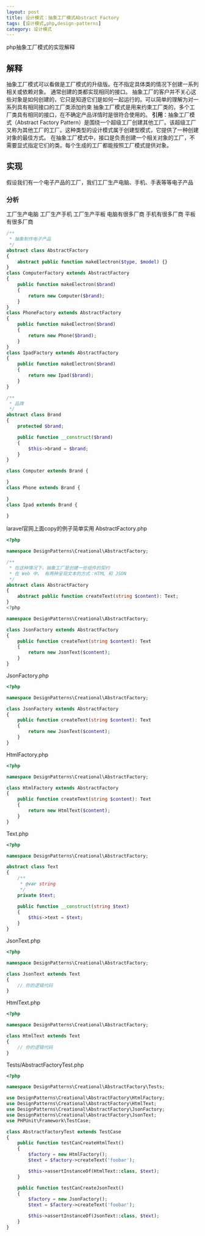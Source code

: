 ```yaml
---
layout: post
title: 设计模式：抽象工厂模式Abstract Factory
tags: [设计模式,php,design-patterns]
category: 设计模式
---
```

  php抽象工厂模式的实现解释
  
  
  ## 解释
  抽象工厂模式可以看做是工厂模式的升级版。在不指定具体类的情况下创建一系列相关或依赖对象。 通常创建的类都实现相同的接口。 抽象工厂的客户并不关心这些对象是如何创建的，它只是知道它们是如何一起运行的。可以简单的理解为对一系列具有相同接口的工厂类添加约束
  抽象工厂模式是用来约束工厂类的，多个工厂类具有相同的接口，在不确定产品详情时是很符合使用的。
  **引用**：抽象工厂模式（Abstract Factory Pattern）是围绕一个超级工厂创建其他工厂。该超级工厂又称为其他工厂的工厂。这种类型的设计模式属于创建型模式，它提供了一种创建对象的最佳方式。
在抽象工厂模式中，接口是负责创建一个相关对象的工厂，不需要显式指定它们的类。每个生成的工厂都能按照工厂模式提供对象。
## 实现
  假设我们有一个电子产品的工厂，我们工厂生产电脑、手机、手表等等电子产品
  ### 分析
  工厂生产电脑
  工厂生产手机
  工厂生产平板
  电脑有很多厂商
  手机有很多厂商
  平板有很多厂商
  
```php
/**
 * 抽象制作电子产品
 */
abstract class AbstractFactory
{
    abstract public function makeElectron($type, $model) {}
}
class ComputerFactory extends AbstractFactory
{
    public function makeElectron($brand)
    {
        return new Computer($brand);
    }
}
class PhoneFactory extends AbstractFactory
{
    public function makeElectron($brand)
    {
        return new Phone($brand);
    }
}
class IpadFactory extends AbstractFactory
{
    public function makeElectron($brand)
    {
        return new Ipad($brand);
    }
}

/**
 * 品牌
 */
abstract class Brand
{
    protected $brand;

    public function __construct($brand) 
    {
        $this->brand = $brand;
    }
}

class Computer extends Brand {

}
class Phone extends Brand {
    
}
class Ipad extends Brand {
    
}
```

laravel官网上面copy的例子简单实用
AbstractFactory.php
```php
<?php

namespace DesignPatterns\Creational\AbstractFactory;

/**
 * 在这种情况下，抽象工厂是创建一些组件的契约
 * 在 Web 中。 有两种呈现文本的方式：HTML 和 JSON
 */
abstract class AbstractFactory
{
    abstract public function createText(string $content): Text;
}
<?php

namespace DesignPatterns\Creational\AbstractFactory;

class JsonFactory extends AbstractFactory
{
    public function createText(string $content): Text
    {
        return new JsonText($content);
    }
}
```
JsonFactory.php
```php
<?php

namespace DesignPatterns\Creational\AbstractFactory;

class JsonFactory extends AbstractFactory
{
    public function createText(string $content): Text
    {
        return new JsonText($content);
    }
}
```
HtmlFactory.php
```php
<?php

namespace DesignPatterns\Creational\AbstractFactory;

class HtmlFactory extends AbstractFactory
{
    public function createText(string $content): Text
    {
        return new HtmlText($content);
    }
}
```
Text.php
```php
<?php

namespace DesignPatterns\Creational\AbstractFactory;

abstract class Text
{
    /**
     * @var string
     */
    private $text;

    public function __construct(string $text)
    {
        $this->text = $text;
    }
}
```
JsonText.php
```php
<?php

namespace DesignPatterns\Creational\AbstractFactory;

class JsonText extends Text
{
    // 你的逻辑代码
}
```
HtmlText.php
```php
<?php

namespace DesignPatterns\Creational\AbstractFactory;

class HtmlText extends Text
{
    // 你的逻辑代码
}
```

Tests/AbstractFactoryTest.php
```php
<?php

namespace DesignPatterns\Creational\AbstractFactory\Tests;

use DesignPatterns\Creational\AbstractFactory\HtmlFactory;
use DesignPatterns\Creational\AbstractFactory\HtmlText;
use DesignPatterns\Creational\AbstractFactory\JsonFactory;
use DesignPatterns\Creational\AbstractFactory\JsonText;
use PHPUnit\Framework\TestCase;

class AbstractFactoryTest extends TestCase
{
    public function testCanCreateHtmlText()
    {
        $factory = new HtmlFactory();
        $text = $factory->createText('foobar');

        $this->assertInstanceOf(HtmlText::class, $text);
    }

    public function testCanCreateJsonText()
    {
        $factory = new JsonFactory();
        $text = $factory->createText('foobar');

        $this->assertInstanceOf(JsonText::class, $text);
    }
}
```